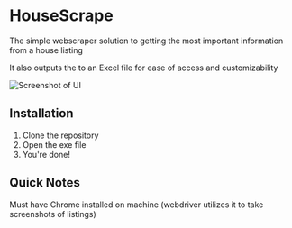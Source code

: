 # HouseScrape
The simple webscraper solution to getting the most important information from a house listing

It also outputs the to an Excel file for ease of access and customizability

![Screenshot of UI](https://github.com/fares-soliman/HouseScrape/edit/master/resources/screenshot_UI.PNG)


## Installation
1. Clone the repository
2. Open the exe file
3. You're done!

## Quick Notes
Must have Chrome installed on machine (webdriver utilizes it to take screenshots of listings)
